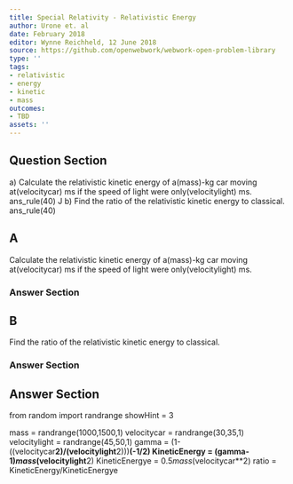 ```yaml
---
title: Special Relativity - Relativistic Energy
author: Urone et. al
date: February 2018
editor: Wynne Reichheld, 12 June 2018
source: https://github.com/openwebwork/webwork-open-problem-library
type: ''
tags:
- relativistic
- energy
- kinetic
- mass
outcomes:
- TBD
assets: ''
---
```


## Question Section 

a) Calculate the relativistic kinetic energy of a(mass)-kg car moving at(velocitycar) ms if the speed of light were only(velocitylight) ms. 
ans_rule(40) J
b) Find the ratio of the relativistic kinetic energy to classical.
ans_rule(40)
## A
Calculate the relativistic kinetic energy of a(mass)-kg car moving at(velocitycar) ms if the speed of light were only(velocitylight) ms. 
### Answer Section
## B
Find the ratio of the relativistic kinetic energy to classical.
### Answer Section


## Answer Section

from random import randrange
showHint = 3

mass = randrange(1000,1500,1)
velocitycar = randrange(30,35,1)
velocitylight = randrange(45,50,1)
gamma = (1-((velocitycar**2)/(velocitylight**2)))**(-1/2)
KineticEnergy = (gamma-1)*mass*(velocitylight**2)
KineticEnergye = 0.5*mass*(velocitycar**2)
ratio = KineticEnergy/KineticEnergye